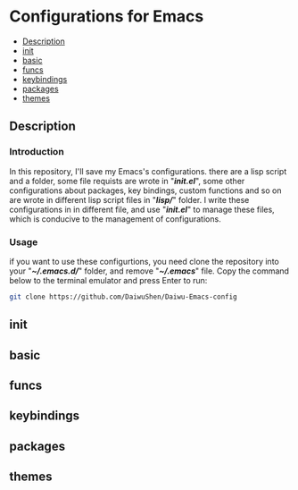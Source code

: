 # Configurations for Emacs
- [Description](#Description)
- [init](#init)
- [basic](#basic)
- [funcs](#funcs)
- [keybindings](#keybindings)
- [packages](#packages)
- [themes](#themes)

## Description
### Introduction
In this repository, I'll save my Emacs's configurations. there are a lisp script and a folder, some file requists are wrote in "__*init.el*__", some other configurations about packages, key bindings, custom functions and so on are wrote in different lisp script files in "__*lisp/*__" folder. I write these configurations in in different file, and use "__*init.el*__" to manage these files, which is conducive to the management of configurations.
### Usage
if you want to use these configurtions, you need clone the repository into your "__*~/.emacs.d/*__" folder, and remove "__*~/.emacs*__" file. Copy the command below to the terminal emulator and press Enter to run: 
```bash
git clone https://github.com/DaiwuShen/Daiwu-Emacs-config
```

## init

## basic

## funcs

## keybindings

## packages

## themes
